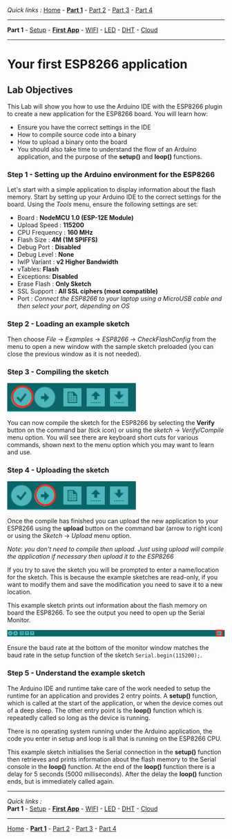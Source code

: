 *Quick links :*
[Home](/README.md) - [**Part 1**](../part1/README.md) - [Part 2](../part2/README.md) - [Part 3](../part3/README.md) - [Part 4](../part4/README.md)
***
**Part 1** - [Setup](PREREQ.md) - [**First App**](FIRSTAPP.md) - [WIFI](WIFI.md) - [LED](LED.md) - [DHT](DHT.md) - [Cloud](IOTCLOUD.md)
***

# Your first ESP8266 application

## Lab Objectives

This Lab will show you how to use the Arduino IDE with the ESP8266 plugin to create a new application for the ESP8266 board.  You will learn how:

- Ensure you have the correct settings in the IDE
- How to compile source code into a binary
- How to upload a binary onto the board
- You should also take time to understand the flow of an Arduino application, and the purpose of the **setup()** and **loop()** functions.

### Step 1 - Setting up the Arduino environment for the ESP8266

Let's start with a simple application to display information about the flash memory.  Start by setting up your Arduino IDE to the correct settings for the board.  Using the *Tools* menu, ensure the following settings are set:

- Board : **NodeMCU 1.0 (ESP-12E Module)**
- Upload Speed : **115200**
- CPU Frequency : **160 MHz**
- Flash Size : **4M (1M SPIFFS)**
- Debug Port : **Disabled**
- Debug Level : **None**
- IwIP Variant : **v2 Higher Bandwidth**
- vTables: **Flash**
- Exceptions: **Disabled**
- Erase Flash : **Only Sketch**
- SSL Support : **All SSL ciphers (most compatible)**
- Port : *Connect the ESP8266 to your laptop using a MicroUSB cable and then select your port, depending on OS*

### Step 2 - Loading an example sketch

Then choose *File* -> *Examples* -> *ESP8266* -> *CheckFlashConfig* from the menu to open a new window with the sample sketch preloaded (you can close the previous window as it is not needed).

### Step 3 - Compiling the sketch

![Verify command](../images/verify.png)

You can now compile the sketch for the ESP8266 by selecting the **Verify** button on the command bar (tick icon) or using the *sketch* -> *Verify/Compile* menu option.  You will see there are keyboard short cuts for various commands, shown next to the menu option which you may want to learn and use.

### Step 4 - Uploading the sketch

![Upload command](../images/upload.png)

Once the compile has finished you can upload the new application to your ESP8266 using the **upload** button on the command bar (arrow to right icon) or using the *Sketch* -> *Upload* menu option.

*Note*: *you don't need to compile then upload.  Just using upload will compile the application if necessary then upload it to the ESP8266*

If you try to save the sketch you will be prompted to enter a name/location for the sketch.  This is because the example sketches are read-only, if you want to modify them and save the modification you need to save it to a new location.

This example sketch prints out information about the flash memory on board the ESP8266.  To see the output you need to open up the Serial Monitor.

![Serial Monitor](../images/SerialMonitor.png)

Ensure the baud rate at the bottom of the monitor window matches the baud rate in the setup function of the sketch `Serial.begin(115200);`.

### Step 5 - Understand the example sketch

The Arduino IDE and runtime take care of the work needed to setup the runtime for an application and provides 2 entry points.  A **setup()** function, which is called at the start of the application, or when the device comes out of a deep sleep.  The other entry point is the **loop()** function which is repeatedly called so long as the device is running.

There is no operating system running under the Arduino application, the code you enter in setup and loop is all that is running on the ESP8266 CPU.

This example sketch initialises the Serial connection in the **setup()** function then retrieves and prints information about the flash memory to the Serial console in the **loop()** function.  At the end of the **loop()** function there is a delay for 5 seconds (5000 milliseconds).  After the delay the **loop()** function ends, but is immediately called again.

***
*Quick links :*  
**Part 1** - [Setup](PREREQ.md) - [**First App**](FIRSTAPP.md) - [WIFI](WIFI.md) - [LED](LED.md) - [DHT](DHT.md) - [Cloud](IOTCLOUD.md)
***
[Home](/README.md) - [**Part 1**](../part1/README.md) - [Part 2](../part2/README.md) - [Part 3](../part3/README.md) - [Part 4](../part4/README.md)
